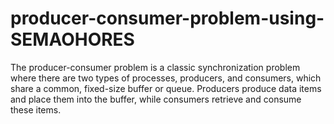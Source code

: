 # producer-consumer-problem-using-SEMAOHORES
The producer-consumer problem is a classic synchronization problem where there are two types of  processes, producers, and consumers, which share a common, fixed-size buffer or queue. Producers produce  data items and place them into the buffer, while consumers retrieve and consume these items.

